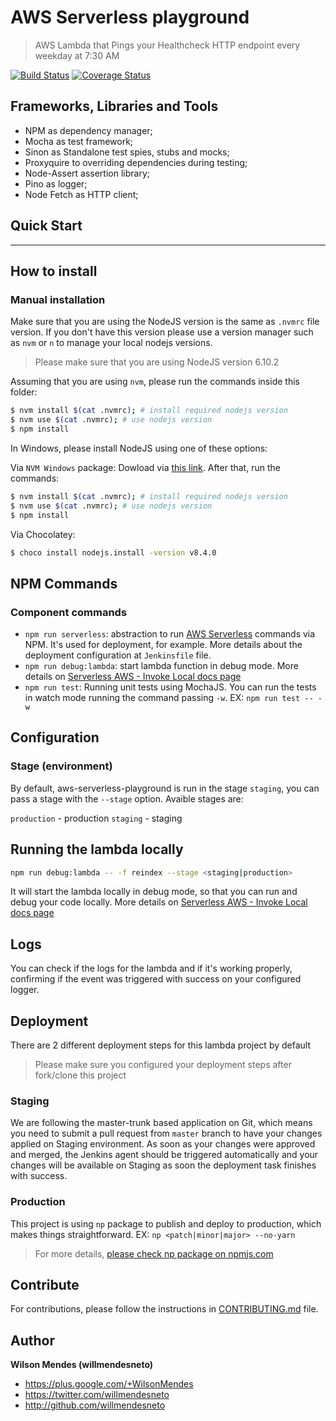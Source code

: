 # AWS Serverless playground

> AWS Lambda that Pings your Healthcheck HTTP endpoint every weekday at 7:30 AM

[![Build Status](https://circleci.com/gh/willmendesneto/aws-serverless-playground.svg?style=shield)](https://circleci.com/gh/willmendesneto/aws-serverless-playground)
[![Coverage Status](https://coveralls.io/repos/github/willmendesneto/aws-serverless-playground/badge.svg?branch=master)](https://coveralls.io/github/willmendesneto/aws-serverless-playground?branch=master)


## Frameworks, Libraries and Tools

- NPM as dependency manager;
- Mocha as test framework;
- Sinon as Standalone test spies, stubs and mocks;
- Proxyquire to overriding dependencies during testing;
- Node-Assert assertion library;
- Pino as logger;
- Node Fetch as HTTP client;


## Quick Start

---

## How to install

### Manual installation

Make sure that you are using the NodeJS version is the same as `.nvmrc` file version. If you don't have this version please use a version manager such as `nvm` or `n` to manage your local nodejs versions.

> Please make sure that you are using NodeJS version 6.10.2

Assuming that you are using `nvm`, please run the commands inside this folder:

```bash
$ nvm install $(cat .nvmrc); # install required nodejs version
$ nvm use $(cat .nvmrc); # use nodejs version
$ npm install
```

In Windows, please install NodeJS using one of these options:

Via `NVM Windows` package: Dowload via [this link](https://github.com/coreybutler/nvm-windows). After that, run the commands:

```bash
$ nvm install $(cat .nvmrc); # install required nodejs version
$ nvm use $(cat .nvmrc); # use nodejs version
$ npm install
```

Via Chocolatey:

```bash
$ choco install nodejs.install -version v8.4.0
```
## NPM Commands

### Component commands

- `npm run serverless`:  abstraction to run [AWS Serverless](https://serverless.com/) commands via NPM. It's used for deployment, for example. More details about the deployment configuration at `Jenkinsfile` file.
- `npm run debug:lambda`:  start lambda function in debug mode. More details on [Serverless AWS - Invoke Local docs page](https://serverless.com/framework/docs/providers/aws/cli-reference/invoke-local/)
- `npm run test`: Running unit tests using MochaJS. You can run the tests in watch mode running the command passing `-w`. EX: `npm run test -- -w`


## Configuration

### Stage (environment)

By default, aws-serverless-playground is run in the stage `staging`, you can pass a stage with the `--stage` option. Avaible stages are:

`production` - production
`staging` - staging

## Running the lambda locally

```bash
npm run debug:lambda -- -f reindex --stage <staging|production>
```

It will start the lambda locally in debug mode, so that you can run and debug your code locally. More details on [Serverless AWS - Invoke Local docs page](https://serverless.com/framework/docs/providers/aws/cli-reference/invoke-local/)


## Logs

You can check if the logs for the lambda and if it's working properly, confirming if the event was triggered with success on your configured logger.


## Deployment

There are 2 different deployment steps for this lambda project by default

> Please make sure you configured your deployment steps after fork/clone this project


### Staging

We are following the master-trunk based application on Git, which means you need to submit a pull request from `master` branch to have your changes applied on Staging environment. As soon as your changes were approved and merged, the Jenkins agent should be triggered automatically and your changes will be available on Staging as soon the deployment task finishes with success.

### Production

This project is using `np` package to publish and deploy to production, which makes things straightforward. EX: `np <patch|minor|major> --no-yarn`

> For more details, [please check np package on npmjs.com](https://www.npmjs.com/package/np)


## Contribute

For contributions, please follow the instructions in [CONTRIBUTING.md](https://github.com/willmendesneto/aws-serverless-playground/blob/master/CONTRIBUTING.md) file.


## Author

**Wilson Mendes (willmendesneto)**
+ <https://plus.google.com/+WilsonMendes>
+ <https://twitter.com/willmendesneto>
+ <http://github.com/willmendesneto>
